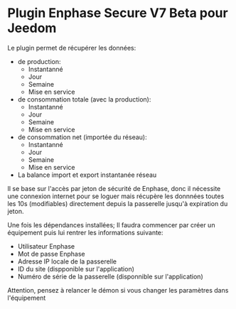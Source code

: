 # Plugin Enphase Secure V7 Beta pour Jeedom

Le plugin permet de récupérer les données: 
* de production:
    * Instantanné
    * Jour
    * Semaine
    * Mise en service
* de consommation totale (avec la production):
    * Instantanné
    * Jour
    * Semaine
    * Mise en service
* de consommation net (importée du réseau):
    * Instantanné
    * Jour
    * Semaine
    * Mise en service
* La balance import et export instantanée réseau
 
Il se base sur l'accès par jeton de sécurité de Enphase, donc il nécessite une connexion internet pour se loguer mais récupère les donnnées toutes les 10s (modifiables) directement depuis la passerelle jusqu'à expiration du jeton.

Une fois les dépendances installées;
Il faudra commencer par créer un équipement puis lui rentrer les informations suivante:
* Utilisateur Enphase
* Mot de passe Enphase
* Adresse IP locale de la passerelle
* ID du site (dispponible sur l'application)
* Numéro de série de la passerelle (disponnible sur l'application)


Attention, pensez à relancer le démon si vous changer les paramètres dans l'équipement